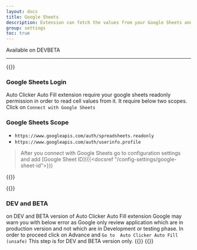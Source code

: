 ```yaml
---
layout: docs
title: Google Sheets
description: Extension can fetch the values from your Google Sheets and fill the forms on behalf of you.
group: settings
toc: true
---
```

Available on <span class="badge bg-danger me-2">DEV</span><span class="badge bg-warning me-2">BETA</span>
<hr/>

{{<img settings.png>}}

### Google Sheets Login
Auto Clicker Auto Fill extension require your google sheets readonly permission in order to read cell values from it. It require below two scopes. Click on `Connect with Google Sheets`

### Google Sheets Scope
- `https://www.googleapis.com/auth/spreadsheets.readonly`
- `https://www.googleapis.com/auth/userinfo.profile`

> After you connect with Google Sheets go to configuration settings and add [Google Sheet ID]({{<docsref "/config-settings/google-sheet-id">}})

{{<img settings-google-sheets.png>}}

{{<callout danger>}}
### DEV and BETA
on DEV and BETA version of Auto Clicker Auto Fill extension Google may warn you with below error as Google only review application which are in production version and not which are in Development or testing phase. In order to proceed click on Advance and `Go to  Auto Clicker Auto Fill (unsafe)` This step is for DEV and BETA version only.
{{<img settings-google-sheets-error.png>}}
{{</callout>}}
